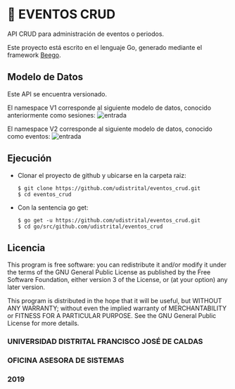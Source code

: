 # :calendar: EVENTOS CRUD

API CRUD para administración de eventos o periodos. 

Este proyecto está escrito en el lenguaje Go, generado mediante el framework [Beego](https://beego.me/).

## Modelo de Datos

Este API se encuentra versionado. 

El namespace V1 corresponde al siguiente modelo de datos, conocido anteriormente como sesiones:
![entrada](https://github.com/udistrital/eventos_crud/blob/dev/sql/modelo_eventos_sesiones.png)

El namespace V2 corresponde al siguiente modelo de datos, conocido como eventos:
![entrada](https://github.com/udistrital/eventos_crud/blob/dev/sql/modelo_eventos.png)
## Ejecución

- Clonar el proyecto de github y ubicarse en la carpeta raiz:
  ```
  $ git clone https://github.com/udistrital/eventos_crud.git
  $ cd eventos_crud
  ```
- Con la sentencia go get:
  ```
  $ go get -u https://github.com/udistrital/eventos_crud.git
  $ cd go/src/github.com/udistrital/eventos_crud
  ```
  
## Licencia
This program is free software: you can redistribute it and/or modify it under the terms of the GNU General Public License as published by the Free Software Foundation, either version 3 of the License, or (at your option) any later version.

This program is distributed in the hope that it will be useful, but WITHOUT ANY WARRANTY; without even the implied warranty of MERCHANTABILITY or FITNESS FOR A PARTICULAR PURPOSE. See the GNU General Public License for more details.


### UNIVERSIDAD DISTRITAL FRANCISCO JOSÉ DE CALDAS
### OFICINA ASESORA DE SISTEMAS
### 2019